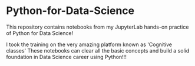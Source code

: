 # Python-for-Data-Science
This repository contains notebooks from my JupyterLab hands-on practice of Python for Data Science!

I took the training on the very amazing platform known as 'Cognitive classes'
These notebooks can clear all the basic concepts and build a solid foundation in Data Science career using Python!!!
